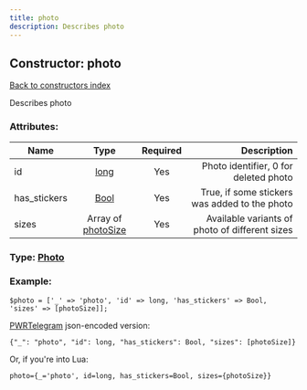 ```yaml
---
title: photo
description: Describes photo
---
```

## Constructor: photo  
[Back to constructors index](index.md)



Describes photo

### Attributes:

| Name     |    Type       | Required | Description |
|----------|:-------------:|:--------:|------------:|
|id|[long](../types/long.md) | Yes|Photo identifier, 0 for deleted photo|
|has\_stickers|[Bool](../types/Bool.md) | Yes|True, if some stickers was added to the photo|
|sizes|Array of [photoSize](../constructors/photoSize.md) | Yes|Available variants of photo of different sizes|



### Type: [Photo](../types/Photo.md)


### Example:

```
$photo = ['_' => 'photo', 'id' => long, 'has_stickers' => Bool, 'sizes' => [photoSize]];
```  

[PWRTelegram](https://pwrtelegram.xyz) json-encoded version:

```
{"_": "photo", "id": long, "has_stickers": Bool, "sizes": [photoSize]}
```


Or, if you're into Lua:  


```
photo={_='photo', id=long, has_stickers=Bool, sizes={photoSize}}

```


